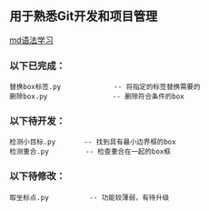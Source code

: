 ## 用于熟悉Git开发和项目管理

[md语法学习](https://markdown.com.cn/basic-syntax/)

### 以下已完成：
```
替换box标签.py             -- 将指定的标签替换需要的
删除box.py                -- 删除符合条件的box
```

### 以下待开发：
```
检测小目标.py       -- 找到具有最小边界框的box
检测重合.py         -- 检查重合在一起的box框
```

### 以下待修改：
```
取坐标点.py          -- 功能较薄弱，有待升级
```
